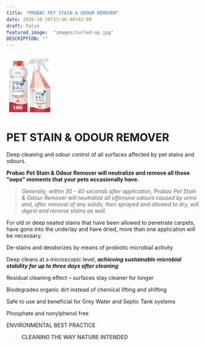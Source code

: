 ```yaml
---
title: "PROBAC PET STAIN & ODOUR REMOVER"
date: 2020-10-26T13:46:40+02:00
draft: false
featured_image:  "images/curled-up.jpg"
DESCRIPTION: ""
---
```

![PetStain & Odour Remover](/images/petstain.jpg)

# PET STAIN & ODOUR REMOVER

Deep cleaning and odour control of all surfaces
affected by pet stains and odours.

**Probac Pet Stain & Odour Remover will neutralize and remove all those "oops" moments that your pets occasionally have.**

>*Generally, within 30 - 40 seconds after application, Probac Pet Stain & Odour Remover will neutralize all offensive odours caused by urine and, after removal of any solids, then sprayed and allowed to dry, will digest and remove stains as well.*

For old or deep seated stains that have been allowed to penetrate carpets, have gone into the underlay and have dried, more than one application will be necessary.

De-stains and deodorizes by means of probiotic microbial activity

Deep cleans at a microscopic level, ***achieving
sustainable microbial stability for up to three days
after cleaning***

Residual cleaning effect – surfaces stay cleaner
for longer

Biodegrades organic dirt instead of chemical
lifting and shifting

Safe to use and beneficial for Grey Water
and Septic Tank systems

Phosphate and nonylphenol free

ENVIRONMENTAL BEST PRACTICE

>**CLEANING THE WAY NATURE INTENDED**







